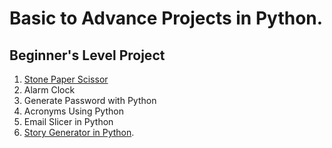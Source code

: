 # Basic to Advance Projects in Python.
## Beginner's Level Project
1. <a href="https://github.com/dubeyshubham786/Python-Projects/tree/main/Stone%20Paper%20Scissor">Stone Paper Scissor</a>
2. Alarm Clock
3. Generate Password with Python
4. Acronyms Using Python
5. Email Slicer in Python
6. <a href="https://github.com/dubeyshubham786/Python-Projects/blob/main/Story%20Generator/Story_Generator.ipynb">Story Generator in Python</a>.
